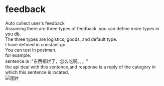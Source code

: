 # feedback
Auto collect user's feedback  
Assuming there are three types of feedback. you can define more types in you db.  
The three types are logistics, goods, and default type.    
I have defined in constant.go  
You can test in postman.  
for example:  
sentence is :"东西都烂了，怎么吃啊。。。"  
the api deal with this sentence,and response is a reply of the category in which this sentence is located.  
![图片](https://github.com/antiWalker/feedback/assets/27910878/fe3ad46b-844d-45f9-93e6-71d39bbffbe2)
